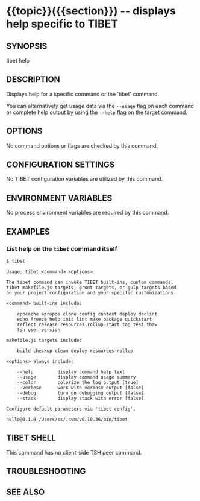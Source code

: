 {{topic}}({{section}}) -- displays help specific to TIBET
=============================================

## SYNOPSIS

tibet help <topic>

## DESCRIPTION

Displays help for a specific command or the 'tibet' command.

You can alternatively get usage data via the `--usage` flag on each command
or complete help output by using the `--help` flag on the target command.

## OPTIONS

No command options or flags are checked by this command.

## CONFIGURATION SETTINGS

No TIBET configuration variables are utilized by this command.

## ENVIRONMENT VARIABLES

No process environment variables are required by this command.

## EXAMPLES

### List help on the `tibet` command itself

    $ tibet

    Usage: tibet <command> <options>

    The tibet command can invoke TIBET built-ins, custom commands,
    tibet makefile.js targets, grunt targets, or gulp targets based
    on your project configuration and your specific customizations.

    <command> built-ins include:

        appcache apropos clone config context deploy doclint
        echo freeze help init lint make package quickstart
        reflect release resources rollup start tag test thaw
        tsh user version

    makefile.js targets include:

        build checkup clean deploy resources rollup

    <options> always include:

        --help         display command help text
        --usage        display command usage summary
        --color        colorize the log output [true]
        --verbose      work with verbose output [false]
        --debug        turn on debugging output [false]
        --stack        display stack with error [false]

    Configure default parameters via 'tibet config'.

    hello@0.1.0 /Users/ss/.nvm/v0.10.36/bin/tibet

## TIBET SHELL

This command has no client-side TSH peer command.

## TROUBLESHOOTING


## SEE ALSO


